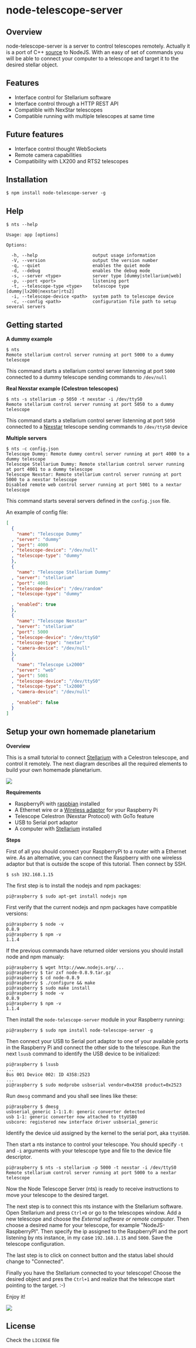 # node-telescope-server

## Overview

node-telescope-server is a server to control telescopes remotely. Actually it is a port of C++ [source](http://www.stellarium.org/wiki/index.php/Telescope_Control_plug-in) to NodeJS. With an easy of set of commands you will be able to connect your computer to a telescope and target it to the desired stellar object.

## Features

* Interface control for Stellarium software
* Interface control through a HTTP REST API
* Compatible with NexStar telescopes
* Compatible running with multiple telescopes at same time

## Future features

* Interface control thought WebSockets
* Remote camera capabilities
* Compatibility with LX200 and RTS2 telescopes

## Installation

    $ npm install node-telescope-server -g

## Help

    $ nts --help

    Usage: app [options]

    Options:

      -h, --help                     output usage information
      -V, --version                  output the version number
      -q, --quiet                    enables the quiet mode
      -d, --debug                    enables the debug mode
      -s, --server <type>            server type [dummy|stellarium|web]
      -p, --port <port>              listening port
      -t, --telescope-type <type>    telescope type [dummy|lx200|nexstar|rts2]
      -i, --telescope-device <path>  system path to telescope device
      -c, --config <path>            configuration file path to setup several servers

## Getting started

**A dummy example**

    $ nts
    Remote stellarium control server running at port 5000 to a dummy telescope

This command starts a stellarium control server listenning at port `5000` connected to a dummy telescope sending commands to `/dev/null`

**Real Nexstar example (Celestron telescopes)**

    $ nts -s stellarium -p 5050 -t nexstar -i /dev/ttyS0
    Remote stellarium control server running at port 5050 to a dummy telescope

This command starts a stellarium control server listenning at port `5050` connected to a [Nexstar](http://www.nexstarsite.com/ "Nexstar Protocol") telescope sending commands to `/dev/ttyS0` device

**Multiple servers**

    $ nts -c config.json
    Telescope Dummy: Remote dummy control server running at port 4000 to a dummy telescope
    Telescope Stellarium Dummy: Remote stellarium control server running at port 4001 to a dummy telescope
    Telescope Nexstar: Remote stellarium control server running at port 5000 to a nexstar telescope
    Disabled remote web control server running at port 5001 to a nextar telescope

This command starts several servers defined in the `config.json` file.

An example of config file:

```json
[
  {
    "name": "Telescope Dummy"
  , "server": "dummy"
  , "port": 4000
  , "telescope-device": "/dev/null"
  , "telescope-type": "dummy"
  },
  {
    "name": "Telescope Stellarium Dummy"
  , "server": "stellarium"
  , "port": 4001
  , "telescope-device": "/dev/random"
  , "telescope-type": "dummy"

  , "enabled": true
  },
  {
    "name": "Telescope Nexstar"
  , "server": "stellarium"
  , "port": 5000
  , "telescope-device": "/dev/ttyS0"
  , "telescope-type": "nextar"
  , "camera-device": "/dev/null"
  },
  {
    "name": "Telescope Lx2000"
  , "server": "web"
  , "port": 5001
  , "telescope-device": "/dev/ttyS0"
  , "telescope-type": "lx2000"
  , "camera-device": "/dev/null"

  , "enabled": false
  }
]
```

## Setup your own homemade planetarium

**Overview**

This is a small tutorial to connect [Stellarium](http://www.stellarium.org/ "Stellarium software") with a Celestron telescope, and control it remotely. The next diagram describes all the required elements to build your own homemade planetarium.

![](http://img18.imageshack.us/img18/3122/90805307.png)

**Requirements**

- RaspberryPi with [raspbian](http://www.raspbian.org/ "Debian distribution for your RaspberryPi") installed
- A Ethernet wire or a [Wireless adaptor](http://www.raspberrypi-tutorials.co.uk/set-raspberry-pi-wireless-network/) for your Raspberry Pi
- Telescope Celestron (Nexstar Protocol) with GoTo feature
- USB to Serial port adaptor
- A computer with [Stellarium](http://www.stellarium.org/ "Stellarium software") installed

**Steps**

First of all you should connect your RaspberryPi to a router with a Ethernet wire. As an alternative, you can connect the Raspberry with one wireless adaptor but that is outside the scope of this tutorial. Then connect by SSH.

    $ ssh 192.168.1.15

The first step is to install the nodejs and npm packages:

    pi@raspberry $ sudo apt-get install nodejs npm

First verify that the current nodejs and npm packages have compatible versions:

    pi@raspberry $ node -v
    0.8.9
    pi@raspberry $ npm -v
    1.1.4

If the previous commands have returned older versions you should install node and npm manualy:

    pi@raspberry $ wget http://www.nodejs.org/...
    pi@raspberry $ tar zxf node-0.8.9.tar.gz
    pi@raspberry $ cd node-0.8.9
    pi@raspberry $ ./configure && make
    pi@raspberry $ sudo make install
    pi@raspberry $ node -v
    0.8.9
    pi@raspberry $ npm -v
    1.1.4

Then install the `node-telescope-server` module in your Raspberry running:

    pi@raspberry $ sudo npm install node-telescope-server -g

Then connect your USB to Serial port adaptor to one of your available ports in the Raspberry Pi and connect the other side to the telescope. Run the next `lsusb` command to identify the USB device to be initialized:

    pi@raspberry $ lsusb
    ...
    Bus 001 Device 002: ID 4358:2523
    ...
    pi@raspberry $ sudo modprobe usbserial vendor=0x4358 product=0x2523

Run `dmesg` command and you shall see lines like these:

    pi@raspberry $ dmesg
    usbserial_generic 1-1:1.0: generic converter detected
    usb 1-1: generic converter now attached to ttyUSB0
    usbcore: registered new interface driver usbserial_generic

Identify the device uid assigned by the kernel to the serial port, aka `ttyUSB0`.

Then start a nts instance to control your telescope. You should specify `-t` and `-i` arguments with your telescope type and file to the device file descriptor.

    pi@raspberry $ nts -s stellarium -p 5000 -t nexstar -i /dev/ttyS0
    Remote stellarium control server running at port 5000 to a nextar telescope

Now the Node Telescope Server (nts) is ready to receive instructions to move your telescope to the desired target.

The next step is to connect this nts instance with the Stellarium software. Open Stellarium and press `Ctrl+0` or go to the telescopes window. Add a new telescope and choose the *External software or remote computer*. Then choose a desired name for your telescope, for example "NodeJS-RaspberryPI". Then specify the ip assigned to the RaspberryPI and the port listening by nts instance, in my case `192.168.1.15` and `5000`. Save the telescope configuration.

The last step is to click on connect button and the status label should change to "Connected".

Finally you have the Stellarium connected to your telescope! Choose the desired object and pres the `Ctrl+1` and realize that the telescope start pointing to the target. :-)

Enjoy it!

![](http://img33.imageshack.us/img33/1308/89503012.png)

## License

Check the `LICENSE` file



